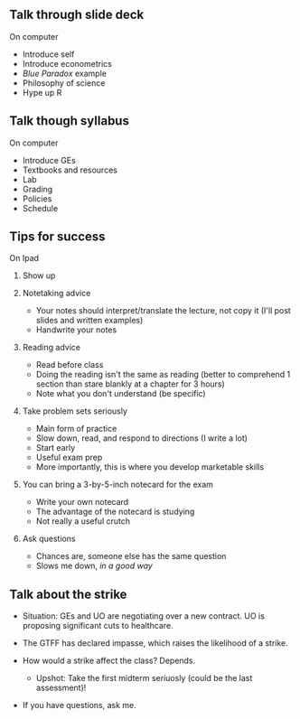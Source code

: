 ## Talk through slide deck

On computer

- Introduce self
- Introduce econometrics
- *Blue Paradox* example
- Philosophy of science
- Hype up R

## Talk though syllabus

On computer

- Introduce GEs
- Textbooks and resources
- Lab
- Grading
- Policies
- Schedule

## Tips for success

On Ipad

1. Show up
2. Notetaking advice
    
    - Your notes should interpret/translate the lecture, not copy it (I'll post slides and written examples)
    - Handwrite your notes
    
3. Reading advice

    - Read before class
    - Doing the reading isn't the same as reading (better to comprehend 1 section than stare blankly at a chapter for 3 hours)
    - Note what you don't understand (be specific)
    
4. Take problem sets seriously

    - Main form of practice
    - Slow down, read, and respond to directions (I write a lot)
    - Start early
    - Useful exam prep
    - More importantly, this is where you develop marketable skills
    
5. You can bring a 3-by-5-inch notecard for the exam

    - Write your own notecard 
    - The advantage of the notecard is studying
    - Not really a useful crutch
    
6. Ask questions

    - Chances are, someone else has the same question
    - Slows me down, *in a good way*
    
## Talk about the strike

- Situation: GEs and UO are negotiating over a new contract. UO is proposing significant cuts to healthcare.
- The GTFF has declared impasse, which raises the likelihood of a strike.
- How would a strike affect the class? Depends.
    
    - Upshot: Take the first midterm seriuosly (could be the last assessment)!

- If you have questions, ask me.
    

    